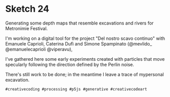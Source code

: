 # Sketch 24

Generating some depth maps that resemble excavations and rivers for Metronimie Festival.

I'm working on a digital tool for the project "Del nostro scavo continuo" with Emanuele Caprioli, Caterina Dufì and Simone Spampinato (@mevlido_ @emanuelecaprioli @viperavu), 

I've gathered here some early experiments created with particles that move specularly following the direction defined by the Perlin noise.

There's still work to be done; in the meantime I leave a trace of mypersonal excavation.

`#creativecoding #processing #p5js #generative #creativecodeart`
